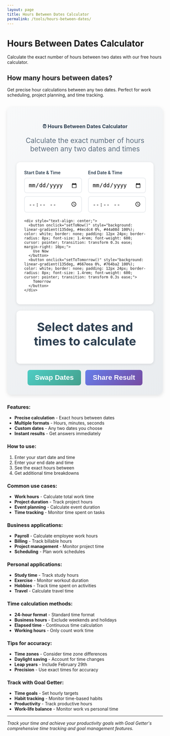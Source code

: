 ```yaml
---
layout: page
title: Hours Between Dates Calculator
permalink: /tools/hours-between-dates/
---
```


# Hours Between Dates Calculator

Calculate the exact number of hours between two dates with our free hours calculator.

## How many hours between dates?

Get precise hour calculations between any two dates. Perfect for work scheduling, project planning, and time tracking.

<div class="calculator-container" style="background: linear-gradient(135deg, #f8f9fa 0%, #e9ecef 100%); padding: 30px; border-radius: 16px; margin: 30px 0; box-shadow: 0 4px 12px rgba(0,0,0,0.1);">
  <div class="calculator-header" style="text-align: center; margin-bottom: 30px;">
    <h3 style="color: #2c3e50; margin-bottom: 10px;">⏰ Hours Between Dates Calculator</h3>
    <p style="color: #5a6c7d; font-size: 1.4rem;">Calculate the exact number of hours between any two dates and times</p>
  </div>
  
  <div class="calculator-inputs" style="background: white; padding: 25px; border-radius: 12px; box-shadow: 0 2px 8px rgba(0,0,0,0.1); margin-bottom: 20px;">
    <div style="display: grid; grid-template-columns: 1fr 1fr; gap: 20px; margin-bottom: 20px;">
      <div>
        <label for="startDate" style="display: block; font-weight: 600; color: #2c3e50; margin-bottom: 8px;">Start Date & Time</label>
        <input type="date" id="startDate" style="width: 100%; padding: 12px; border: 2px solid #e9ecef; border-radius: 8px; font-size: 1.1rem; margin-bottom: 10px; transition: border-color 0.3s ease;" onchange="calculateHours()">
        <input type="time" id="startTime" style="width: 100%; padding: 12px; border: 2px solid #e9ecef; border-radius: 8px; font-size: 1.1rem; transition: border-color 0.3s ease;" onchange="calculateHours()">
      </div>
      <div>
        <label for="endDate" style="display: block; font-weight: 600; color: #2c3e50; margin-bottom: 8px;">End Date & Time</label>
        <input type="date" id="endDate" style="width: 100%; padding: 12px; border: 2px solid #e9ecef; border-radius: 8px; font-size: 1.1rem; margin-bottom: 10px; transition: border-color 0.3s ease;" onchange="calculateHours()">
        <input type="time" id="endTime" style="width: 100%; padding: 12px; border: 2px solid #e9ecef; border-radius: 8px; font-size: 1.1rem; transition: border-color 0.3s ease;" onchange="calculateHours()">
      </div>
    </div>
    
    <div style="text-align: center;">
      <button onclick="setToNow()" style="background: linear-gradient(135deg, #4ecdc4 0%, #44a08d 100%); color: white; border: none; padding: 12px 24px; border-radius: 8px; font-size: 1.4rem; font-weight: 600; cursor: pointer; transition: transform 0.3s ease; margin-right: 10px;">
        Use Now
      </button>
      <button onclick="setToTomorrow()" style="background: linear-gradient(135deg, #667eea 0%, #764ba2 100%); color: white; border: none; padding: 12px 24px; border-radius: 8px; font-size: 1.4rem; font-weight: 600; cursor: pointer; transition: transform 0.3s ease;">
        Tomorrow
      </button>
    </div>
  </div>
  
  <div class="result-display" style="text-align: center; padding: 30px; background: white; border-radius: 12px; box-shadow: 0 2px 8px rgba(0,0,0,0.1); margin-bottom: 20px;">
    <div id="result" style="font-size: 2.4rem; font-weight: 700; color: #2c3e50; margin-bottom: 20px;">
      Select dates and times to calculate
    </div>
    <div id="detailedBreakdown" style="display: grid; grid-template-columns: repeat(auto-fit, minmax(150px, 1fr)); gap: 15px;">
      <!-- Detailed breakdown will be inserted here -->
    </div>
  </div>
  
  <div class="calculator-actions" style="text-align: center;">
    <button onclick="swapDates()" style="background: linear-gradient(135deg, #4ecdc4 0%, #44a08d 100%); color: white; border: none; padding: 12px 24px; border-radius: 8px; font-size: 1.4rem; font-weight: 600; cursor: pointer; margin-right: 10px;">
      Swap Dates
    </button>
    <button onclick="shareResult()" style="background: linear-gradient(135deg, #667eea 0%, #764ba2 100%); color: white; border: none; padding: 12px 24px; border-radius: 8px; font-size: 1.4rem; font-weight: 600; cursor: pointer;">
      Share Result
    </button>
  </div>
</div>

<script>
function calculateHours() {
  const startDate = document.getElementById('startDate').value;
  const startTime = document.getElementById('startTime').value;
  const endDate = document.getElementById('endDate').value;
  const endTime = document.getElementById('endTime').value;
  
  if (!startDate || !endDate) {
    document.getElementById('result').innerHTML = 'Select both dates to calculate';
    document.getElementById('detailedBreakdown').innerHTML = '';
    return;
  }
  
  // Create date objects with time
  const start = new Date(startDate);
  const end = new Date(endDate);
  
  if (startTime) {
    const [hours, minutes] = startTime.split(':');
    start.setHours(parseInt(hours), parseInt(minutes), 0, 0);
  }
  
  if (endTime) {
    const [hours, minutes] = endTime.split(':');
    end.setHours(parseInt(hours), parseInt(minutes), 0, 0);
  } else {
    end.setHours(23, 59, 59, 999); // End of day if no time specified
  }
  
  if (start > end) {
    document.getElementById('result').innerHTML = 'Start date must be before end date';
    document.getElementById('detailedBreakdown').innerHTML = '';
    return;
  }
  
  // Calculate the difference in milliseconds
  const timeDiff = end - start;
  
  // Calculate time units
  const totalHours = Math.floor(timeDiff / (1000 * 60 * 60));
  const days = Math.floor(totalHours / 24);
  const hours = totalHours % 24;
  const minutes = Math.floor((timeDiff % (1000 * 60 * 60)) / (1000 * 60));
  const seconds = Math.floor((timeDiff % (1000 * 60)) / 1000);
  
  // Calculate weeks and months
  const weeks = Math.floor(days / 7);
  const months = Math.floor(days / 30.44);
  const years = Math.floor(days / 365.25);
  
  // Update main result
  document.getElementById('result').innerHTML = `${totalHours.toLocaleString()} hours`;
  
  // Create detailed breakdown
  const breakdown = `
    <div style="background: #f8f9fa; padding: 15px; border-radius: 8px;">
      <div style="font-weight: 600; color: #2c3e50;">Days</div>
      <div style="font-size: 2rem; font-weight: 700; color: #4ecdc4;">${days}</div>
    </div>
    <div style="background: #f8f9fa; padding: 15px; border-radius: 8px;">
      <div style="font-weight: 600; color: #2c3e50;">Hours</div>
      <div style="font-size: 2rem; font-weight: 700; color: #667eea;">${hours}</div>
    </div>
    <div style="background: #f8f9fa; padding: 15px; border-radius: 8px;">
      <div style="font-weight: 600; color: #2c3e50;">Minutes</div>
      <div style="font-size: 2rem; font-weight: 700; color: #4ecdc4;">${minutes}</div>
    </div>
    <div style="background: #f8f9fa; padding: 15px; border-radius: 8px;">
      <div style="font-weight: 600; color: #2c3e50;">Weeks</div>
      <div style="font-size: 2rem; font-weight: 700; color: #667eea;">${weeks}</div>
    </div>
    <div style="background: #f8f9fa; padding: 15px; border-radius: 8px;">
      <div style="font-weight: 600; color: #2c3e50;">Months</div>
      <div style="font-size: 2rem; font-weight: 700; color: #4ecdc4;">${months}</div>
    </div>
    <div style="background: #f8f9fa; padding: 15px; border-radius: 8px;">
      <div style="font-weight: 600; color: #2c3e50;">Years</div>
      <div style="font-size: 2rem; font-weight: 700; color: #667eea;">${years}</div>
    </div>
  `;
  
  document.getElementById('detailedBreakdown').innerHTML = breakdown;
}

function setToNow() {
  const now = new Date();
  const today = now.toISOString().split('T')[0];
  const time = now.toTimeString().split(' ')[0].substring(0, 5);
  
  document.getElementById('startDate').value = today;
  document.getElementById('startTime').value = time;
  document.getElementById('endDate').value = today;
  document.getElementById('endTime').value = time;
  calculateHours();
}

function setToTomorrow() {
  const today = new Date();
  const tomorrow = new Date(today);
  tomorrow.setDate(tomorrow.getDate() + 1);
  
  const todayString = today.toISOString().split('T')[0];
  const tomorrowString = tomorrow.toISOString().split('T')[0];
  
  document.getElementById('startDate').value = todayString;
  document.getElementById('startTime').value = '09:00';
  document.getElementById('endDate').value = tomorrowString;
  document.getElementById('endTime').value = '17:00';
  calculateHours();
}

function swapDates() {
  const startDate = document.getElementById('startDate').value;
  const startTime = document.getElementById('startTime').value;
  const endDate = document.getElementById('endDate').value;
  const endTime = document.getElementById('endTime').value;
  
  if (startDate && endDate) {
    document.getElementById('startDate').value = endDate;
    document.getElementById('startTime').value = endTime;
    document.getElementById('endDate').value = startDate;
    document.getElementById('endTime').value = startTime;
    calculateHours();
  }
}

function shareResult() {
  const startDate = document.getElementById('startDate').value;
  const startTime = document.getElementById('startTime').value;
  const endDate = document.getElementById('endDate').value;
  const endTime = document.getElementById('endTime').value;
  
  if (!startDate || !endDate) {
    alert('Please select both dates first');
    return;
  }
  
  const start = new Date(startDate);
  const end = new Date(endDate);
  
  if (startTime) {
    const [hours, minutes] = startTime.split(':');
    start.setHours(parseInt(hours), parseInt(minutes), 0, 0);
  }
  
  if (endTime) {
    const [hours, minutes] = endTime.split(':');
    end.setHours(parseInt(hours), parseInt(minutes), 0, 0);
  }
  
  const timeDiff = end - start;
  const totalHours = Math.floor(timeDiff / (1000 * 60 * 60));
  
  let shareText = `There are ${totalHours.toLocaleString()} hours between ${startDate}`;
  if (startTime) shareText += ` ${startTime}`;
  shareText += ` and ${endDate}`;
  if (endTime) shareText += ` ${endTime}`;
  shareText += `. Calculate your own: ${window.location.href}`;
  
  if (navigator.share) {
    navigator.share({
      title: 'Hours Between Dates Calculator',
      text: shareText,
      url: window.location.href
    });
  } else {
    navigator.clipboard.writeText(shareText).then(() => {
      alert('Result copied to clipboard!');
    });
  }
}

// Initialize with current date and time
document.addEventListener('DOMContentLoaded', function() {
  const now = new Date();
  const today = now.toISOString().split('T')[0];
  const time = now.toTimeString().split(' ')[0].substring(0, 5);
  
  document.getElementById('startDate').value = today;
  document.getElementById('startTime').value = time;
  document.getElementById('endDate').value = today;
  document.getElementById('endTime').value = time;
  calculateHours();
});
</script>

### Features:
- **Precise calculation** - Exact hours between dates
- **Multiple formats** - Hours, minutes, seconds
- **Custom dates** - Any two dates you choose
- **Instant results** - Get answers immediately

### How to use:
1. Enter your start date and time
2. Enter your end date and time
3. See the exact hours between
4. Get additional time breakdowns

### Common use cases:
- **Work hours** - Calculate total work time
- **Project duration** - Track project hours
- **Event planning** - Calculate event duration
- **Time tracking** - Monitor time spent on tasks

### Business applications:
- **Payroll** - Calculate employee work hours
- **Billing** - Track billable hours
- **Project management** - Monitor project time
- **Scheduling** - Plan work schedules

### Personal applications:
- **Study time** - Track study hours
- **Exercise** - Monitor workout duration
- **Hobbies** - Track time spent on activities
- **Travel** - Calculate travel time

### Time calculation methods:
- **24-hour format** - Standard time format
- **Business hours** - Exclude weekends and holidays
- **Elapsed time** - Continuous time calculation
- **Working hours** - Only count work time

### Tips for accuracy:
- **Time zones** - Consider time zone differences
- **Daylight saving** - Account for time changes
- **Leap years** - Include February 29th
- **Precision** - Use exact times for accuracy

### Track with Goal Getter:
- **Time goals** - Set hourly targets
- **Habit tracking** - Monitor time-based habits
- **Productivity** - Track productive hours
- **Work-life balance** - Monitor work vs personal time

---

*Track your time and achieve your productivity goals with Goal Getter's comprehensive time tracking and goal management features.*
